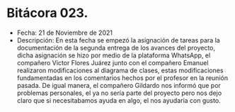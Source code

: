# Bitácora 023.
- Fecha: 21 de Noviembre de 2021
- Descripción: En esta fecha se empezó la asignación de tareas para la documentación de la segunda entrega de los avances del proyecto, dicha asignación se hizo por medio de la plataforma WhatsApp, el compañero Victor Flores Juárez junto con el compañero Emanuel realizaron modificaciones al diagrama de clases, estas modificaciones fundamentadas en los comentarios hechos por el profesor en la reunión pasada. De igual manera, el compañero Gildardo nos informó que por problemas personales, el ya no sería parte del proyecto pero nos dejo claro que si necesitabamos ayuda en algo, el nos ayudaría con gusto.

